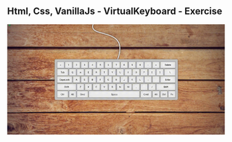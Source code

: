 Html, Css, VanillaJs - VirtualKeyboard - Exercise
---

![VirtualKeyboard](https://github.com/r4nd3l/VirtualKeyboard/blob/master/img/sample.gif)
